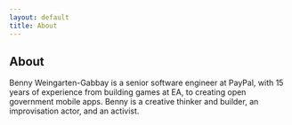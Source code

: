 ```yaml
---
layout: default
title: About
---
```

## About
Benny Weingarten-Gabbay is a senior software engineer at PayPal, with 15 years of experience from building games at EA, to creating open government mobile apps. Benny is a creative thinker and builder, an improvisation actor, and an activist.


